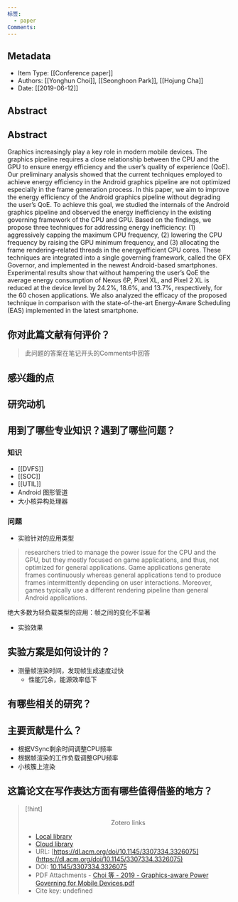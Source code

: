 ```yaml
---
标签:
  - paper
Comments:
---
```

## Metadata
* Item Type: [[Conference paper]]      
* Authors: [[Yonghun Choi]], [[Seonghoon Park]], [[Hojung Cha]]      
* Date: [[2019-06-12]]   
   
  

## Abstract
## Abstract

Graphics increasingly play a key role in modern mobile devices. The graphics pipeline requires a close relationship between the CPU and the GPU to ensure energy efficiency and the user’s quality of experience (QoE). Our preliminary analysis showed that the current techniques employed to achieve energy efficiency in the Android graphics pipeline are not optimized especially in the frame generation process. In this paper, we aim to improve the energy efficiency of the Android graphics pipeline without degrading the user’s QoE. To achieve this goal, we studied the internals of the Android graphics pipeline and observed the energy inefficiency in the existing governing framework of the CPU and GPU. Based on the findings, we propose three techniques for addressing energy inefficiency: (1) aggressively capping the maximum CPU frequency, (2) lowering the CPU frequency by raising the GPU minimum frequency, and (3) allocating the frame rendering–related threads in the energyefficient CPU cores. These techniques are integrated into a single governing framework, called the GFX Governor, and implemented in the newest Android-based smartphones. Experimental results show that without hampering the user’s QoE the average energy consumption of Nexus 6P, Pixel XL, and Pixel 2 XL is reduced at the device level by 24.2%, 18.6%, and 13.7%, respectively, for the 60 chosen applications. We also analyzed the efficacy of the proposed technique in comparison with the state-of-the-art Energy-Aware Scheduling (EAS) implemented in the latest smartphone.


## 你对此篇文献有何评价？

>此问题的答案在笔记开头的Comments中回答


## 感兴趣的点



## 研究动机




## 用到了哪些专业知识？遇到了哪些问题？ 
### 知识
- [[DVFS]]
- [[SOC]]
- [[UTIL]]
- Android 图形管道
- 大小核异构处理器
### 问题
-   实验针对的应用类型
>researchers tried to manage the power issue for the CPU and the GPU, but they mostly focused on game applications, and thus, not optimized for general applications. Game applications generate frames continuously whereas general applications tend to produce frames intermittently depending on user interactions. Moreover, games typically use a different rendering pipeline than general Android applications.

绝大多数为轻负载类型的应用：帧之间的变化不显著
- 实验效果

## 实验方案是如何设计的？ 
- 测量帧渲染时间，发现帧生成速度过快
	- 性能冗余，能源效率低下



## 有哪些相关的研究？




## 主要贡献是什么？

- 根据VSync剩余时间调整CPU频率
- 根据帧渲染的工作负载调整GPU频率
- 小核簇上渲染

## 这篇论文在写作表达方面有哪些值得借鉴的地方？





>[!hint] <center>Zotero links</center>
>
>* [Local library](zotero://select/items/1_SDDESKNH)    
>* [Cloud library](http://zotero.org/users/12537825/items/SDDESKNH)  
>* URL: [https://dl.acm.org/doi/10.1145/3307334.3326075](https://dl.acm.org/doi/10.1145/3307334.3326075)  
>* DOI: [10.1145/3307334.3326075](https://doi.org/10.1145/3307334.3326075)    
>* PDF Attachments
	- [Choi 等 - 2019 - Graphics-aware Power Governing for Mobile Devices.pdf](zotero://open-pdf/library/items/XIYNNHJS)  
>* Cite key: undefined